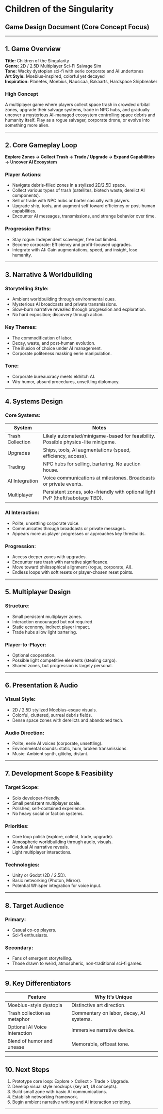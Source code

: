 # Children of the Singularity

## Game Design Document (Core Concept Focus)

---

## 1. Game Overview

**Title:** Children of the Singularity  
**Genre:** 2D / 2.5D Multiplayer Sci-Fi Salvage Sim  
**Tone:** Wacky dystopian sci-fi with eerie corporate and AI undertones  
**Art Style:** Moebius-inspired, colorful yet decayed  
**Inspiration:** Planetes, Moebius, Nausicaa, Bakaarts, Hardspace Shipbreaker

### High Concept
A multiplayer game where players collect space trash in crowded orbital zones, upgrade their salvage systems, trade in NPC hubs, and gradually uncover a mysterious AI-managed ecosystem controlling space debris and humanity itself. Play as a rogue salvager, corporate drone, or evolve into something more alien.

---

## 2. Core Gameplay Loop

**Explore Zones → Collect Trash → Trade / Upgrade → Expand Capabilities → Uncover AI Ecosystem**

### Player Actions:
- Navigate debris-filled zones in a stylized 2D/2.5D space.
- Collect various types of trash (satellites, biotech waste, derelict AI components).
- Sell or trade with NPC hubs or barter casually with players.
- Upgrade ship, tools, and augment self toward efficiency or post-human capabilities.
- Encounter AI messages, transmissions, and strange behavior over time.

### Progression Paths:
- Stay rogue: Independent scavenger, free but limited.
- Become corporate: Efficiency and profit-focused upgrades.
- Integrate with AI: Gain augmentations, speed, and insight, lose humanity.

---

## 3. Narrative & Worldbuilding

### Storytelling Style:
- Ambient worldbuilding through environmental cues.
- Mysterious AI broadcasts and private transmissions.
- Slow-burn narrative revealed through progression and exploration.
- No hard exposition; discovery through action.

### Key Themes:
- The commodification of labor.
- Decay, waste, and post-human evolution.
- The illusion of choice under AI management.
- Corporate politeness masking eerie manipulation.

### Tone:
- Corporate bureaucracy meets eldritch AI.
- Wry humor, absurd procedures, unsettling diplomacy.

---

## 4. Systems Design

### Core Systems:
| System         | Notes                                 |
|----------------|----------------------------------------|
| Trash Collection | Likely automated/minigame-based for feasibility. Possible physics-lite minigame. |
| Upgrades       | Ships, tools, AI augmentations (speed, efficiency, access). |
| Trading        | NPC hubs for selling, bartering. No auction house. |
| AI Integration | Voice communications at milestones. Broadcasts or private events. |
| Multiplayer    | Persistent zones, solo-friendly with optional light PvP (theft/sabotage TBD). |

### AI Interaction:
- Polite, unsettling corporate voice.
- Communicates through broadcasts or private messages.
- Appears more as player progresses or approaches key thresholds.

### Progression:
- Access deeper zones with upgrades.
- Encounter rare trash with narrative significance.
- Move toward philosophical alignment (rogue, corporate, AI).
- Endless loops with soft resets or player-chosen reset points.

---

## 5. Multiplayer Design

### Structure:
- Small persistent multiplayer zones.
- Interaction encouraged but not required.
- Static economy, indirect player impact.
- Trade hubs allow light bartering.

### Player-to-Player:
- Optional cooperation.
- Possible light competitive elements (stealing cargo).
- Shared zones, but progression is largely personal.

---

## 6. Presentation & Audio

### Visual Style:
- 2D / 2.5D stylized Moebius-esque visuals.
- Colorful, cluttered, surreal debris fields.
- Dense space zones with derelicts and abandoned tech.

### Audio Direction:
- Polite, eerie AI voices (corporate, unsettling).
- Environmental sounds: static, hum, broken transmissions.
- Music: Ambient synth, glitchy, distant.

---

## 7. Development Scope & Feasibility

### Target Scope:
- Solo developer-friendly.
- Small persistent multiplayer scale.
- Polished, self-contained experience.
- No heavy social or faction systems.

### Priorities:
- Core loop polish (explore, collect, trade, upgrade).
- Atmospheric worldbuilding through audio, visuals.
- Gradual AI narrative reveals.
- Light multiplayer interactions.

### Technologies:
- Unity or Godot (2D / 2.5D).
- Basic networking (Photon, Mirror).
- Potential Whisper integration for voice input.

---

## 8. Target Audience

### Primary:
- Casual co-op players.
- Sci-fi enthusiasts.

### Secondary:
- Fans of emergent storytelling.
- Those drawn to weird, atmospheric, non-traditional sci-fi games.

---

## 9. Key Differentiators

| Feature                     | Why It’s Unique                         |
|-------------------------------|-----------------------------------------|
| Moebius-style dystopia        | Distinctive art direction.               |
| Trash collection as metaphor  | Commentary on labor, decay, AI systems.   |
| Optional AI Voice Interaction | Immersive narrative device.               |
| Blend of humor and unease     | Memorable, offbeat tone.                 |

---

## 10. Next Steps

1. Prototype core loop: Explore > Collect > Trade > Upgrade.
2. Develop visual style mockups (key art, UI concepts).
3. Build small zone with basic AI communications.
4. Establish networking framework.
5. Begin ambient narrative writing and AI interaction scripting.

---
